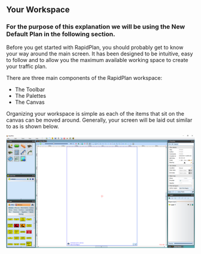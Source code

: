 ## Your Workspace 

### For the purpose of this explanation we will be using the **New Default Plan** in the following section.

Before you get started with RapidPlan, you should probably get to know your way around the main screen. It has been designed to be intuitive, easy to follow and to allow you the maximum available working space to create your traffic plan.

There are three main components of the RapidPlan workspace:

 - The Toolbar
 - The Palettes
 - The Canvas

Organizing your workspace is simple as each of the items that sit on the canvas can be moved around. Generally, your screen will be laid out similar to as is shown below.

![](./assets/Components_of_the_Workspace.png)